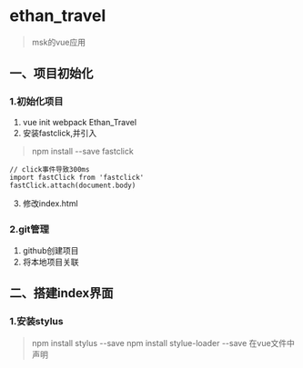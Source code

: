 # ethan_travel

> msk的vue应用
## 一、项目初始化
### 1.初始化项目
1. vue init webpack  Ethan_Travel
2. 安装fastclick,并引入
> npm install --save fastclick
```
// click事件导致300ms
import fastClick from 'fastclick'
fastClick.attach(document.body)
```

3. 修改index.html
> <meta name="viewport" content="width=device-width,initial-scale=1.0,
    minimum-scale=1.0,maximum-scale=1.0,user-scalable=no">
### 2.git管理
1. github创建项目
2. 将本地项目关联

## 二、搭建index界面
### 1.安装stylus
 > npm install stylus --save
 > npm install stylue-loader --save
 > 在vue文件中声明<style lang="stylus">
### 2. 使用icon-font
1. icon-font网站下载（选中有用的添加到购物车，下载到本地）
2. 导入本地项目（在本地@/assets/styles/iconfont下放入：[.eot , .svg , .ttf , .woff]四个文件，在本地@/assets/styles放入：[iconfont.css]）
3. 修改iconfont.css引入的路径
4. 在html中使用 <span class="iconfont">&#xe624;</span>【&#xe624;是从官网中复制代码的来】
> 创建别名：在webpack.base.conf.js中 添加'styles': resolve('src/assets/styles')
### 3. 创建轮播图，使用swiper
#### 1. git的新分支：
1. 创建并切换新分支：git checkout -b <分支名>
2. 
#### 2. 引入swiper

### 4. 添加推荐模块。
### 5. 添加ajax(axios)
1. 安装npm install axios --save
2. 引用
## 三、搭建city界面
### 1. better-scroll
```
    npm install better-scroll --save
```
### 2. 关联兄弟组件实现点击右侧字母实现城市跳转对应位置
> 将子组件（Alphabet）传递到父组件（city）再转发到list组件中
#### 1. 实现点击字母表，跳转到相应位置
1. 子组件（Alphabet）通过$emit传递事件及参数给父组件（City）;
2. 父组件（City）接收参数及事件，传递给子组件（List）
3. 子组件（list）接收参数，添加监听事件，监听letter变化
```
watch: {
        letter() {
            if (this.letter) {
                // 找到对应元素
                const element = this.$refs[this.letter][0];
                //  滑动至对应位置
                this.scroll.scrollToElement(element)
            }
        }
    }
```
#### 2. 实现字母表滑动，切换列表
详见：alphabet组件